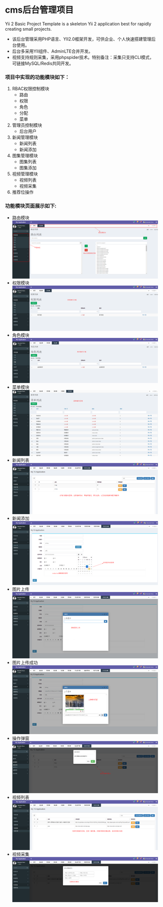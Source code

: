 # cms后台管理项目<br/>
Yii 2 Basic Project Template is a skeleton Yii 2 application best for
rapidly creating small projects.<br/>
* 该后台管理采用PHP语言、YII2.0框架开发，可供企业、个人快速搭建管理后台使用。<br/>
* 后台多采用YII组件、AdminLTE合并开发。<br/>
* 视频支持规则采集，采用phpspider技术。特别备注：采集只支持CLI模式，可链接MySQL/Redis共同开发。<br/>
### 项目中实现的功能模块如下：<br/>
  1. RBAC权限控制模块<br/>
     * 路由<br/>
     * 权限<br/>
     * 角色<br/>
     * 分配<br/>
     * 菜单<br/>
  2. 管理员控制模块<br/>
     * 后台用户<br/>
  3. 新闻管理模块<br/>
     * 新闻列表<br/>
     * 新闻添加<br/>
  4. 图集管理模块<br/>
     * 图集列表<br/>
     * 图集添加<br/>
  5. 视频管理模块<br/>
     * 视频列表<br/>
     * 视频采集<br/>
  6. 推荐位操作<br/>
  
### 功能模块页面展示如下:<br/>
* 路由模块
![route](https://github.com/felixfong/cmspro/blob/master/advanced/backend/web/images/route.jpg)
* 权限模块
![permission](https://github.com/felixfong/cmspro/blob/master/advanced/backend/web/images/permission.jpg)
* 角色模块
![role](https://github.com/felixfong/cmspro/blob/master/advanced/backend/web/images/role.jpg)
* 菜单模块
![menu](https://github.com/felixfong/cmspro/blob/master/advanced/backend/web/images/menu.jpg)
* 新闻列表
![newslist](https://github.com/felixfong/cmspro/blob/master/advanced/backend/web/images/newslist.png)
* 新闻添加
![newsadd](https://github.com/felixfong/cmspro/blob/master/advanced/backend/web/images/newsadd.jpg)
* 图片上传
![imgUp](https://github.com/felixfong/cmspro/blob/master/advanced/backend/web/images/imgUp.jpg)
* 图片上传成功
![upSuccess](https://github.com/felixfong/cmspro/blob/master/advanced/backend/web/images/upSuccess.jpg)
* 操作弹窗
![reminder](https://github.com/felixfong/cmspro/blob/master/advanced/backend/web/images/reminder.jpg)
* 视频列表
![videolist](https://github.com/felixfong/cmspro/blob/master/advanced/backend/web/images/videolist.jpg)
* 视频采集
![spider](https://github.com/felixfong/cmspro/blob/master/advanced/backend/web/images/spider.jpg)
